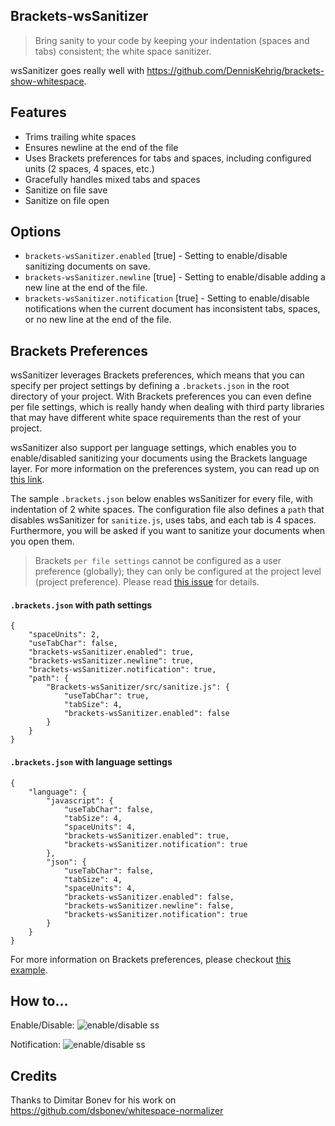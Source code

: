 ## Brackets-wsSanitizer

> Bring sanity to your code by keeping your indentation (spaces and tabs) consistent; the white space sanitizer.

wsSanitizer goes really well with https://github.com/DennisKehrig/brackets-show-whitespace.

## Features
* Trims trailing white spaces
* Ensures newline at the end of the file
* Uses Brackets preferences for tabs and spaces, including configured units (2 spaces, 4 spaces, etc.)
* Gracefully handles mixed tabs and spaces
* Sanitize on file save
* Sanitize on file open


## Options

* `brackets-wsSanitizer.enabled` [true] - Setting to enable/disable sanitizing documents on save.
* `brackets-wsSanitizer.newline` [true] - Setting to enable/disable adding a new line at the end of the file.
* `brackets-wsSanitizer.notification` [true] - Setting to enable/disable notifications when the current document has inconsistent tabs, spaces, or no new line at the end of the file.


## Brackets Preferences

wsSanitizer leverages Brackets preferences, which means that you can specify per project settings by defining a `.brackets.json` in the root directory of your project. With Brackets preferences you can even define per file settings, which is really handy when dealing with third party libraries that may have different white space requirements than the rest of your project.

wsSanitizer also support per language settings, which enables you to enable/disabled sanitizing your documents using the Brackets language layer. For more information on the preferences system, you can read up on [this link](https://github.com/adobe/brackets/wiki/How-to-Use-Brackets#preferences).

The sample `.brackets.json` below enables wsSanitizer for every file, with indentation of 2 white spaces. The configuration file also defines a `path` that disables wsSanitizer for `sanitize.js`, uses tabs, and each tab is 4 spaces.  Furthermore, you will be asked if you want to sanitize your documents when you open them.

> Brackets `per file settings` cannot be configured as a user preference (globally); they can only be configured at the project level (project preference). Please read [this issue](https://github.com/MiguelCastillo/Brackets-wsSanitizer/issues/10) for details.


#### `.brackets.json` with path settings
```
{
    "spaceUnits": 2,
    "useTabChar": false,
    "brackets-wsSanitizer.enabled": true,
    "brackets-wsSanitizer.newline": true,
    "brackets-wsSanitizer.notification": true,
    "path": {
        "Brackets-wsSanitizer/src/sanitize.js": {
            "useTabChar": true,
            "tabSize": 4,
            "brackets-wsSanitizer.enabled": false
        }
    }
}
```

#### `.brackets.json` with language settings
```
{
    "language": {
        "javascript": {
            "useTabChar": false,
            "tabSize": 4,
            "spaceUnits": 4,
            "brackets-wsSanitizer.enabled": true,
            "brackets-wsSanitizer.notification": true
        },
        "json": {
            "useTabChar": false,
            "tabSize": 4,
            "spaceUnits": 4,
            "brackets-wsSanitizer.enabled": false,
            "brackets-wsSanitizer.newline": false,
            "brackets-wsSanitizer.notification": true
        }
    }
}
```

For more information on Brackets preferences, please checkout
[this example](https://github.com/adobe/brackets/wiki/How-to-Use-Brackets#example-preferences-json-file).

## How to...

Enable/Disable:
![enable/disable ss](https://raw.githubusercontent.com/MiguelCastillo/Brackets-wsSanitizer/master/img/screenshot.png)

Notification:
![enable/disable ss](https://raw.githubusercontent.com/MiguelCastillo/Brackets-wsSanitizer/master/img/notification.png)


## Credits

Thanks to Dimitar Bonev for his work on https://github.com/dsbonev/whitespace-normalizer
